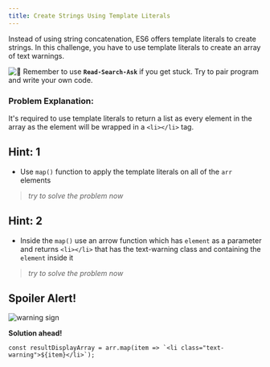 ```yaml
---
title: Create Strings Using Template Literals
---
```


<!-- The article goes here, in GitHub-flavored Markdown. Feel free to add YouTube videos, images, and CodePen/JSBin embeds  -->
Instead of using string concatenation, ES6 offers template literals to create strings. In this challenge, you have to use template literals to create an array of text warnings.

![:triangular_flag_on_post:](https://forum.freecodecamp.com/images/emoji/emoji_one/triangular_flag_on_post.png?v=3 ":triangular_flag_on_post:") Remember to use <a>**`Read-Search-Ask`**</a> if you get stuck. Try to pair program and write your own code.

### Problem Explanation:

It's required to use template literals to return a list as every element in the array as the element will be wrapped in a `<li></li>` tag.

## Hint: 1

*   Use `map()` function to apply the template literals on all of the `arr` elements 

> _try to solve the problem now_

## Hint: 2

*   Inside the `map()` use an arrow function which has `element` as a parameter and returns `<li></li>` that has the text-warning class and containing the `element` inside it

> _try to solve the problem now_

## Spoiler Alert!

![warning sign](//discourse-user-assets.s3.amazonaws.com/original/2X/2/2d6c412a50797771301e7ceabd554cef4edcd74d.gif)

**Solution ahead!**

```const resultDisplayArray = arr.map(item => `<li class="text-warning">${item}</li>`);```

